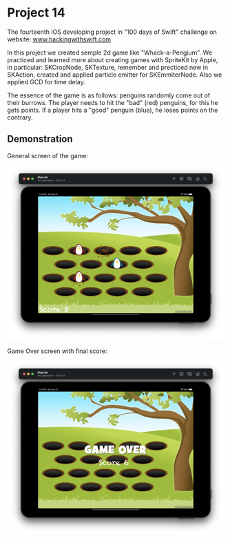 #  Project 14

The fourteenth iOS developing project in "100 days of Swift" challenge on website: www.hackingwithswift.com

In this project we created semple 2d game like "Whack-a-Pengium". We practiced and learned more about creating games with SpriteKit by Apple, in particular: SKCropNode, SKTexture, remember and precticed new in SKAction, created and applied particle emitter for SKEmmiterNode. Also we applied GCD for time delay.

The essence of the game is as follows:  penguins randomly come out of their burrows. The player needs to hit the "bad" (red) penguins, for this he gets points. If a player hits a "good" penguin (blue), he loses points on the contrary.

## Demonstration

General screen of the game:

![Screenshot](screen1.png)

Game Over screen with final score:

![Screenshot](screen2.png)
